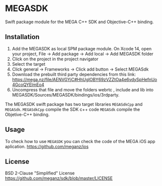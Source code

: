 # MEGASDK

Swift package module for the MEGA C++ SDK and Objective-C++ binding.

## Installation

1. Add the MEGASDK as local SPM package module. On Xcode 14, open your project, File -> Add package -> Add local -> Add MEGASDK folder
2. Click on the project in the project navigator
3. Select the target
4. Click general -> Frameworks -> Click add button -> Select MEGASdk
5. Download the prebuilt third party dependencies from this link: https://mega.nz/file/AENVGYjC#HhUgIOBY69zVZZtOa4e6vdySpHefnUo4GcoQYElmEo4
6. Uncompress that file and move the folders webrtc , include and lib into MEGASDK/Sources/MEGASDK/bindings/ios/3rdparty.

The MEGASDK swift package has two target libraries `MEGASdkCpp` and `MEGASdk`. `MEGASdkCpp` compile the SDK c++ code `MEGASdk` compile the Objetive-C++ binding.

## Usage
To check how to use `MEGASDK` you can check the code of the MEGA iOS app aplication.
https://github.com/meganz/ios

## License
BSD 2-Clause "Simplified" License https://github.com/meganz/sdk/blob/master/LICENSE
